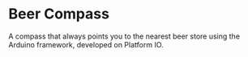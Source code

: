 # Beer Compass

A compass that always points you to the nearest beer store using the Arduino framework, developed on Platform IO.
